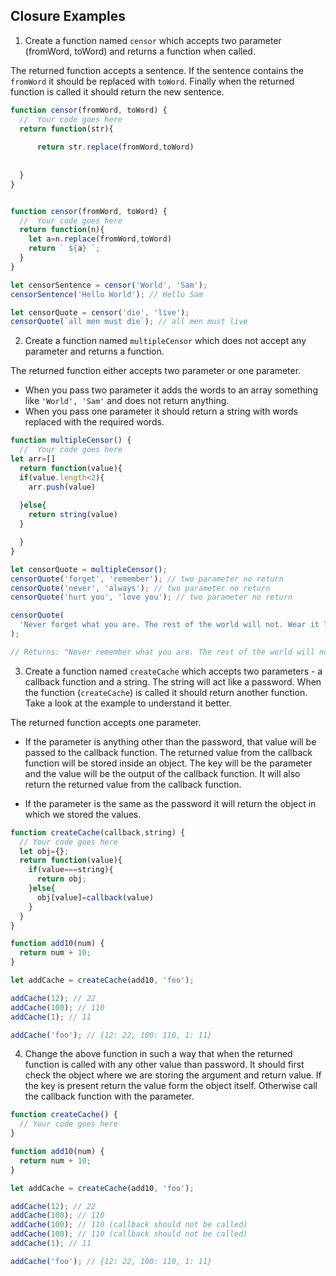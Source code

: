 ## Closure Examples

1. Create a function named `censor` which accepts two parameter (fromWord, toWord) and returns a function when called.

The returned function accepts a sentence. If the sentence contains the `fromWord` it should be replaced with `toWord`. Finally when the returned function is called it should return the new sentence.

```js
function censor(fromWord, toWord) {
  //  Your code goes here
  return function(str){
    
      return str.replace(fromWord,toWord)
      
    
  }
}


function censor(fromWord, toWord) {
  //  Your code goes here
  return function(n){
    let a=n.replace(fromWord,toWord)
    return ` ${a} `;
  }
}

let censorSentence = censor('World', 'Sam');
censorSentence('Hello World'); // Hello Sam

let censorQuote = censor('die', 'live');
censorQuote(`all men must die`); // all men must live
```

2. Create a function named `multipleCensor` which does not accept any parameter and returns a function.

The returned function either accepts two parameter or one parameter.

- When you pass two parameter it adds the words to an array something like `'World', 'Sam'` and does not return anything.
- When you pass one parameter it should return a string with words replaced with the required words.

```js
function multipleCensor() {
  //  Your code goes here
let arr=[]
  return function(value){
  if(value.length<2){
    arr.push(value)
  
  }else{
    return string(value)
  }

  }
}

let censorQuote = multipleCensor();
censorQuote('forget', 'remember'); // two parameter no return
censorQuote('never', 'always'); // two parameter no return
censorQuote('hurt you', 'love you'); // two parameter no return

censorQuote(
  'Never forget what you are. The rest of the world will not. Wear it like armor, and it can never be used to hurt you.'
);

// Returns: "Never remember what you are. The rest of the world will not. Wear it like armor, and it can always be used to love you."
```

3. Create a function named `createCache` which accepts two parameters - a callback function and a string. The string will act like a password. When the function (`createCache`) is called it should return another function. Take a look at the example to understand it better.

The returned function accepts one parameter.

- If the parameter is anything other than the password, that value will be passed to the callback function. The returned value from the callback function will be stored inside an object. The key will be the parameter and the value will be the output of the callback function. It will also return the returned value from the callback function.

- If the parameter is the same as the password it will return the object in which we stored the values.

```js
function createCache(callback,string) {
  // Your code goes here
  let obj={};
  return function(value){
    if(value===string){
      return obj;
    }else{
      obj[value]=callback(value)
    }
  }
}

function add10(num) {
  return num + 10;
}

let addCache = createCache(add10, 'foo');

addCache(12); // 22
addCache(100); // 110
addCache(1); // 11

addCache('foo'); // {12: 22, 100: 110, 1: 11}
```

4. Change the above function in such a way that when the returned function is called with any other value than password. It should first check the object where we are storing the argument and return value. If the key is present return the value form the object itself. Otherwise call the callback function with the parameter.

```js
function createCache() {
  // Your code goes here
}

function add10(num) {
  return num + 10;
}

let addCache = createCache(add10, 'foo');

addCache(12); // 22
addCache(100); // 110
addCache(100); // 110 (callback should not be called)
addCache(100); // 110 (callback should not be called)
addCache(1); // 11

addCache('foo'); // {12: 22, 100: 110, 1: 11}
```
